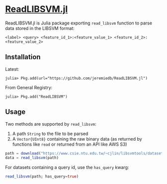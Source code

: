 # [ReadLIBSVM.jl](https://github.com/jeremiedb/ReadLIBSVM.jl)

ReadLIBSVM.jl is Julia package exporting `read_libsvm` function to parse data stored in the LIBSVM format:

```
<label> <query> <feature_id_1>:<feature_value_1> <feature_id_2>:<feature_value_2>
```

## Installation

Latest:

```julia-repl
julia> Pkg.add(url="https://github.com/jeremiedb/ReadLIBSVM.jl")
```

From General Registry:

```julia-repl
julia> Pkg.add("ReadLIBSVM")
```

## Usage

Two methods are supported by `read_libsvm`: 
1. A path `String` to the file to be parsed
2. A `Vector{UInt8}` containing the raw binary data (as returned by functions like `read` or returned from an API like AWS S3)

```julia
path = download("https://www.csie.ntu.edu.tw/~cjlin/libsvmtools/datasets/multiclass/wine.scale")
data = read_libsvm(path)
```

For datasets containing a query id, use the `has_query` kwarg: 

```julia
read_libsvm(path; has_query=true)
```
